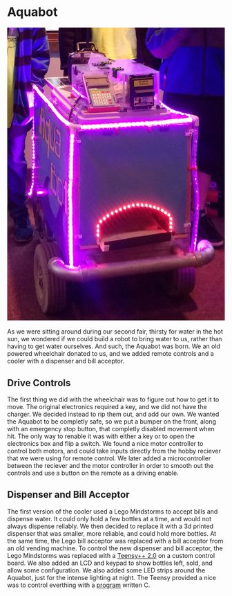 # Aquabot

![Aquabot](AquabotEarthday.png)

As we were sitting around during our second fair, thirsty for water in the hot sun, we wondered if we could build a robot to bring water to us, rather than having to get water ourselves. And such, the Aquabot was born. We an old powered wheelchair donated to us, and we added remote controls and a cooler with a dispenser and bill acceptor.

## Drive Controls

The first thing we did with the wheelchair was to figure out how to get it to move. The original electronics required a key, and we did not have the charger. We decided instead to rip them out, and add our own. We wanted the Aquabot to be completly safe, so we put a bumper on the front, along with an emergency stop button, that completly disabled movement when hit. The only way to renable it was with either a key or to open the electronics box and flip a switch. We found a nice motor controller to control both motors, and could take inputs directly from the hobby reciever that we were using for remote control. We later added a microcontroller between the reciever and the motor controller in order to smooth out the controls and use a button on the remote as a driving enable.

## Dispenser and Bill Acceptor

The first version of the cooler used a Lego Mindstorms to accept bills and dispense water. It could only hold a few bottles at a time, and would not always dispense reliably. We then decided to replace it with a 3d printed dispenser that was smaller, more reliable, and could hold more bottles. At the same time, the Lego bill acceptor was replaced with a bill acceptor from an old vending machine. To control the new dispenser and bill acceptor, the Lego Mindstorms was replaced with a [Teensy++ 2.0](http://www.pjrc.com/store/teensypp.html) on a custom control board. We also added an LCD and keypad to show bottles left, sold, and allow some configuration. We also added some LED strips around the Aquabot, just for the intense lighting at night. The Teensy provided a nice was to control everthing with a [program](https://github.com/Robostorm/Aquabot-Main) written C. 
